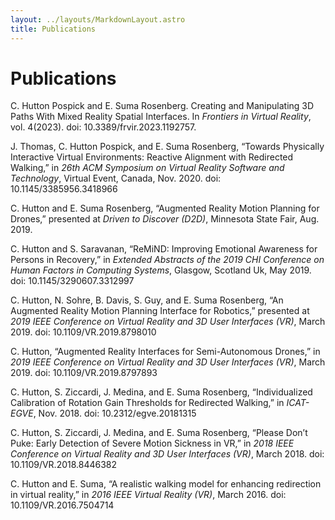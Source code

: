 ```yaml
---
layout: ../layouts/MarkdownLayout.astro
title: Publications
---
```


# Publications

C. Hutton Pospick and E. Suma Rosenberg. Creating and Manipulating 3D Paths With Mixed Reality Spatial Interfaces. In *Frontiers in Virtual Reality*,
vol. 4(2023). doi: 10.3389/frvir.2023.1192757.

J. Thomas, C. Hutton Pospick, and E. Suma Rosenberg, “Towards Physically Interactive Virtual Environments: Reactive Alignment with Redirected Walking,” in *26th ACM Symposium on Virtual Reality Software and Technology*, Virtual Event, Canada, Nov. 2020. doi: 10.1145/3385956.3418966

C. Hutton and E. Suma Rosenberg, “Augmented Reality Motion Planning for Drones,” presented at *Driven to Discover (D2D)*, Minnesota State Fair, Aug. 2019.

C. Hutton and S. Saravanan, “ReMiND: Improving Emotional Awareness for Persons in Recovery,” in *Extended Abstracts of the 2019 CHI Conference on Human Factors in Computing Systems*, Glasgow, Scotland Uk, May 2019. doi: 10.1145/3290607.3312997

C. Hutton, N. Sohre, B. Davis, S. Guy, and E. Suma Rosenberg, “An Augmented Reality Motion Planning Interface for Robotics,” presented at *2019 IEEE Conference on Virtual Reality and 3D User Interfaces (VR)*, March 2019.  doi: 10.1109/VR.2019.8798010

C. Hutton, “Augmented Reality Interfaces for Semi-Autonomous Drones,” in *2019 IEEE Conference on Virtual Reality and 3D User Interfaces (VR)*, March 2019. doi: 10.1109/VR.2019.8797893

C. Hutton, S. Ziccardi, J. Medina, and E. Suma Rosenberg, “Individualized Calibration of Rotation Gain Thresholds for Redirected Walking,” in *ICAT-EGVE*, Nov. 2018. doi: 10.2312/egve.20181315

C. Hutton, S. Ziccardi, J. Medina, and E. Suma Rosenberg, “Please Don’t Puke: Early Detection of Severe Motion Sickness in VR,” in *2018 IEEE Conference on Virtual Reality and 3D User Interfaces (VR)*, March 2018. doi: 10.1109/VR.2018.8446382

C. Hutton and E. Suma, “A realistic walking model for enhancing redirection in virtual reality,” in *2016 IEEE Virtual Reality (VR)*, March 2016. doi: 10.1109/VR.2016.7504714